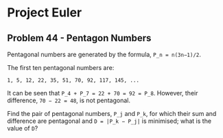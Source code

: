 # Project Euler

## Problem 44 - Pentagon Numbers

Pentagonal numbers are generated by the formula, `P_n = n(3n−1)/2`.

The first ten pentagonal numbers are:

    1, 5, 12, 22, 35, 51, 70, 92, 117, 145, ...

It can be seen that `P_4 + P_7 = 22 + 70 = 92 = P_8`.
However, their difference, `70 − 22 = 48`, is not pentagonal.

Find the pair of pentagonal numbers, `P_j` and `P_k`, for which their sum and difference are pentagonal and `D = |P_k − P_j|` is minimised; what is the value of `D`?
